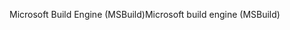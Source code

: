 <span data-ttu-id="637a8-101">Microsoft Build Engine (MSBuild)</span><span class="sxs-lookup"><span data-stu-id="637a8-101">Microsoft build engine (MSBuild)</span></span>